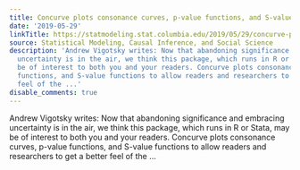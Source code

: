 ```yaml
---
title: Concurve plots consonance curves, p-value functions, and S-value functions
date: '2019-05-29'
linkTitle: https://statmodeling.stat.columbia.edu/2019/05/29/concurve-plots-consonance-curves-p-value-functions-and-s-value-functions/
source: Statistical Modeling, Causal Inference, and Social Science
description: 'Andrew Vigotsky writes: Now that abandoning significance and embracing
  uncertainty is in the air, we think this package, which runs in R or Stata, may
  be of interest to both you and your readers. Concurve plots consonance curves, p-value
  functions, and S-value functions to allow readers and researchers to get a better
  feel of the ...'
disable_comments: true
---
```

Andrew Vigotsky writes: Now that abandoning significance and embracing uncertainty is in the air, we think this package, which runs in R or Stata, may be of interest to both you and your readers. Concurve plots consonance curves, p-value functions, and S-value functions to allow readers and researchers to get a better feel of the ...